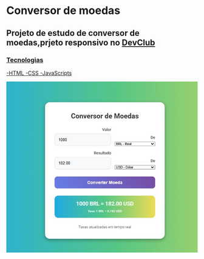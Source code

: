 <h1>Conversor de moedas</h1>

<h2>Projeto de estudo de conversor de moedas,prjeto responsivo no <a href="https://rodolfomori.com.br/devclub>DevClub"</a>DevClub</h2>

<h3>Tecnologias</h3>

-HTML
-CSS
-JavaScripts


<img src="https://raw.githubusercontent.com/CarlosC30/conversorNew/93484c16715fd4b792701b1e3c4ecd7ccbe69ed0/assests/printConvertnew.png">
